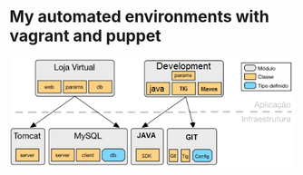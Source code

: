 # My automated environments with vagrant and puppet

![Image of my puppet modules classes and type-defined](https://github.com/fernandoluizjr/environment/blob/master/images/puppet_module_class_typedef.png)
